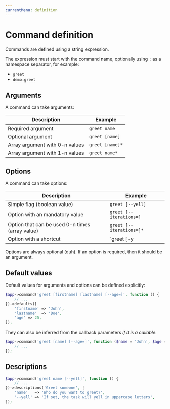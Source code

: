 ```yaml
---
currentMenu: definition
---
```

# Command definition

Commands are defined using a string expression.

The expression must start with the command name, optionally using `:` as a namespace separator, for example:

- `greet`
- `demo:greet`

## Arguments

A command can take arguments:

| Description                    | Example         |
|--------------------------------|-----------------|
| Required argument              | `greet name`    |
| Optional argument              | `greet [name]`  |
| Array argument with 0-n values | `greet [name]*` |
| Array argument with 1-n values | `greet name*`   |

## Options

A command can take options:

| Description                                     | Example                  |
|-------------------------------------------------|--------------------------|
| Simple flag (boolean value)                     | `greet [--yell]`         |
| Option with an mandatory value                  | `greet [--iterations=]`  |
| Option that can be used 0-n times (array value) | `greet [--iterations=]*` |
| Option with a shortcut                          | `greet [-y|--yell]`      |

Options are always optional (duh). If an option is required, then it should be an argument.

## Default values

Default values for arguments and options can be defined explicitly:

```php
$app->command('greet [firstname] [lastname] [--age=]', function () {
    // ...
})->defaults([
    'firstname' => 'John',
    'lastname'  => 'Doe',
    'age' => 25,
]);
```

They can also be inferred from the callback parameters *if it is a callable*:

```php
$app->command('greet [name] [--age=]', function ($name = 'John', $age = 25) {
    // ...
});
```

## Descriptions

```php
$app->command('greet name [--yell]', function () {
    // ...
})->descriptions('Greet someone', [
    'name'   => 'Who do you want to greet?',
    '--yell' => 'If set, the task will yell in uppercase letters',
]);
```
